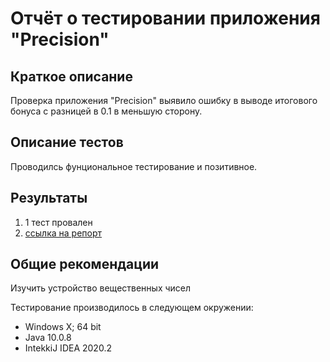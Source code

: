 # Отчёт о тестировании приложения "Precision"

## Краткое описание

Проверка приложения "Precision" выявило ошибку в выводе итогового бонуса с разницей в 0.1 в меньшую сторону.
## Описание тестов

Проводилсь фунциональное тестирование и позитивное.

## Результаты

1. 1 тест провален
2. [ссылка на репорт](https://github.com/NikolayT35/Java-task2-2/issues/1)

## Общие рекомендации

Изучить устройство вещественных чисел

Тестирование производилось в следующем окружении:

* Windows X; 64 bit
* Java 10.0.8
* IntekkiJ IDEA 2020.2
